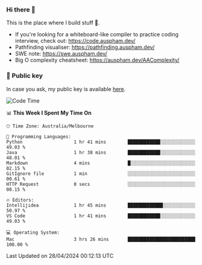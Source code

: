 ### Hi there 👋

This is the place where I build stuff 👀. 

- If you're looking for a whiteboard-like compiler to practice coding interview, check out: https://code.auspham.dev/
- Pathfinding visualiser: https://pathfinding.auspham.dev/
- SWE note: https://swe.auspham.dev/
- Big O complexity cheatsheet: https://auspham.dev/AAComplexity/

### 🔑 Public key

In case you ask, my public key is available [here](https://public.auspham.dev/).

<!--START_SECTION:waka-->
![Code Time](http://img.shields.io/badge/Code%20Time-1%2C253%20hrs%2010%20mins-blue)

📊 **This Week I Spent My Time On** 

```text
🕑︎ Time Zone: Australia/Melbourne

💬 Programming Languages: 
Python                   1 hr 41 mins        ████████████░░░░░░░░░░░░░   49.03 % 
Java                     1 hr 38 mins        ████████████░░░░░░░░░░░░░   48.01 % 
Markdown                 4 mins              █░░░░░░░░░░░░░░░░░░░░░░░░   02.15 % 
GitIgnore file           1 min               ░░░░░░░░░░░░░░░░░░░░░░░░░   00.61 % 
HTTP Request             0 secs              ░░░░░░░░░░░░░░░░░░░░░░░░░   00.15 % 

🔥 Editors: 
Intellijidea             1 hr 45 mins        █████████████░░░░░░░░░░░░   50.97 % 
VS Code                  1 hr 41 mins        ████████████░░░░░░░░░░░░░   49.03 % 

💻 Operating System: 
Mac                      3 hrs 26 mins       █████████████████████████   100.00 % 
```


 Last Updated on 28/04/2024 00:12:13 UTC
<!--END_SECTION:waka-->

<!--
**rockmanvnx6/rockmanvnx6** is a ✨ _special_ ✨ repository because its `README.md` (this file) appears on your GitHub profile.

Here are some ideas to get you started:

- 🔭 I’m currently working on ...
- 🌱 I’m currently learning ...
- 👯 I’m looking to collaborate on ...
- 🤔 I’m looking for help with ...
- 💬 Ask me about ...
- 📫 How to reach me: ...
- 😄 Pronouns: ...
- ⚡ Fun fact: ...
-->
